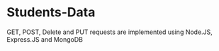# Students-Data
GET, POST, Delete and PUT requests are implemented using Node.JS, Express.JS and MongoDB
